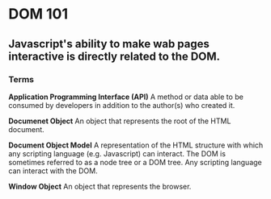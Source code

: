 # DOM 101
## Javascript's ability to make wab pages interactive is directly related to the DOM. 

### Terms 

**Application Programming Interface (API)**
A method or data able to be consumed by developers in addition to the author(s) who created it.

**Documenet Object**
An object that represents the root of the HTML document. 


**Document Object Model**
A representation of the HTML structure with which any scripting language (e.g. Javascript) can interact. The DOM is sometimes referred to as a node tree or a DOM tree. Any scripting language can interact with the DOM. 


**Window Object**
An object that represents the browser. 